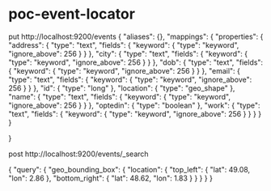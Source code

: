 # poc-event-locator
put http://localhost:9200/events
{
    "aliases": {},
    "mappings": {
      "properties": {
        "address": {
          "type": "text",
          "fields": {
            "keyword": {
              "type": "keyword",
              "ignore_above": 256
            }
          }
        },
        "city": {
          "type": "text",
          "fields": {
            "keyword": {
              "type": "keyword",
              "ignore_above": 256
            }
          }
        },
        "dob": {
          "type": "text",
          "fields": {
            "keyword": {
              "type": "keyword",
              "ignore_above": 256
            }
          }
        },
        "email": {
          "type": "text",
          "fields": {
            "keyword": {
              "type": "keyword",
              "ignore_above": 256
            }
          }
        },
        "id": {
          "type": "long"
        },
        "location": {
          "type": "geo_shape"
        },
        "name": {
          "type": "text",
          "fields": {
            "keyword": {
              "type": "keyword",
              "ignore_above": 256
            }
          }
        },
        "optedin": {
          "type": "boolean"
        },
        "work": {
          "type": "text",
          "fields": {
            "keyword": {
              "type": "keyword",
              "ignore_above": 256
            }
          }
        }
      }
    }

}


post http://localhost:9200/events/_search

{
  "query": {
    "geo_bounding_box": {
      "location": {
        "top_left": {
          "lat": 49.08,
          "lon": 2.86
        },
        "bottom_right": {
          "lat": 48.62,
          "lon": 1.83
        }
      }
    }
  }
}